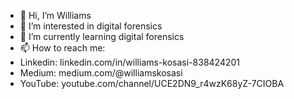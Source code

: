 - 👋 Hi, I’m Williams
- 👀 I’m interested in digital forensics
- 🌱 I’m currently learning digital forensics
- 📫 How to reach me:
- Linkedin: linkedin.com/in/williams-kosasi-838424201
- Medium: medium.com/@williamskosasi
- YouTube: youtube.com/channel/UCE2DN9_r4wzK68yZ-7CIOBA
